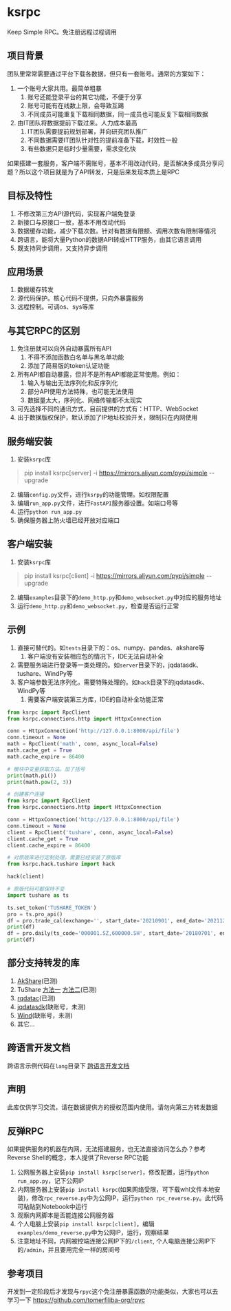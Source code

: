 # ksrpc
Keep Simple RPC。免注册远程过程调用

## 项目背景
团队里常常需要通过平台下载各数据，但只有一套账号。通常的方案如下：
1. 一个账号大家共用。最简单粗暴
    1. 账号还能登录平台的其它功能，不便于分享
    2. 账号可能有在线数上限，会导致互踢
    3. 不同成员可能重复下载相同数据，同一成员也可能反复下载相同数据
2. 由IT团队将数据提前下载过来。人力成本最高
    1. IT团队需要提前规划部署，并向研究团队推广
    2. 不同数据需要IT团队针对性的提前准备下载，时效性一般
    3. 有些数据只是临时少量需要，需求变化快

如果搭建一套服务，客户端不需账号，基本不用改动代码，是否解决多成员分享问题？所以这个项目就是为了API转发，只是后来发现本质上是RPC

## 目标及特性
1. 不修改第三方API源代码，实现客户端免登录
2. 新接口与原接口一致，基本不用改动代码
3. 数据缓存功能，减少下载次数。针对有数据有限额、调用次数有限制等情况
4. 跨语言，能将大量Python的数据API转成HTTP服务，由其它语言调用
5. 既支持同步调用，又支持异步调用

## 应用场景
1. 数据缓存转发
2. 源代码保护。核心代码不提供，只向外暴露服务
3. 远程控制。可调os、sys等库

## 与其它RPC的区别
1. 免注册就可以向外自动暴露所有API
    1. 不得不添加函数白名单与黑名单功能
    2. 添加了简易版的token认证功能
2. 所有API都自动暴露，但并不是所有API都能正常使用。例如：
    1. 输入与输出无法序列化和反序列化
    2. 部分API使用方法特殊，也可能无法使用
    3. 数据量太大，序列化、网络传输都不太现实
3. 可先选择不同的通讯方式，目前提供的方式有：HTTP、WebSocket
4. 出于数据版权保护，默认添加了IP地址校验开关，限制只在内网使用

## 服务端安装
1. 安装`ksrpc`库
> pip install ksrpc[server] -i https://mirrors.aliyun.com/pypi/simple --upgrade
2. 编辑`config.py`文件，进行`ksrpy`的功能管理。如权限配置
3. 编辑`run_app.py`文件，进行`FastAPI`服务器设置。如端口号等
4. 运行`python run_app.py`
5. 确保服务器上防火墙已经开放对应端口

## 客户端安装
1. 安装`ksrpc`库
> pip install ksrpc[client] -i https://mirrors.aliyun.com/pypi/simple --upgrade
2. 编辑`examples`目录下的`demo_http.py`和`demo_websocket.py`中对应的服务地址
3. 运行`demo_http.py`和`demo_websocket.py`，检查是否运行正常

## 示例
1. 直接可替代的。如`tests`目录下的：os、numpy、pandas、akshare等
    1. 客户端没有安装相应包的情况下，IDE无法自动补全
2. 需要服务端进行登录等一类处理的。如`server`目录下的，jqdatasdk、tushare、WindPy等
3. 客户端参数无法序列化，需要特殊处理的。如`hack`目录下的jqdatasdk、WindPy等
    1. 需要客户端安装第三方库，IDE的自动补全功能正常

```python
from ksrpc import RpcClient
from ksrpc.connections.http import HttpxConnection

conn = HttpxConnection('http://127.0.0.1:8000/api/file')
conn.timeout = None
math = RpcClient('math', conn, async_local=False)
math.cache_get = True
math.cache_expire = 86400

# 模块中变量获取方法。加了括号
print(math.pi())
print(math.pow(2, 3))
```

```python
# 创建客户连接
from ksrpc import RpcClient
from ksrpc.connections.http import HttpxConnection

conn = HttpxConnection('http://127.0.0.1:8000/api/file')
conn.timeout = None
client = RpcClient('tushare', conn, async_local=False)
client.cache_get = True
client.cache_expire = 86400

# 对原版库进行定制处理，需要已经安装了原版库
from ksrpc.hack.tushare import hack

hack(client)

# 原版代码可都保持不变
import tushare as ts

ts.set_token('TUSHARE_TOKEN')
pro = ts.pro_api()
df = pro.trade_cal(exchange='', start_date='20210901', end_date='20211231')
print(df)
df = pro.daily(ts_code='000001.SZ,600000.SH', start_date='20180701', end_date='20180718')
print(df)
```

## 部分支持转发的库
1. [AkShare](tests/akshare_.py)(已测)
2. TuShare [方法一](examples/tushare_hack.py) [方法二](examples/tushare_client.py)(已测)
3. [rqdatac](examples/rqdatac_hack.py)(已测)
4. [jqdatasdk](examples/jqdatasdk_hack.py)(缺账号，未测)
5. [Wind](examples/wind_hack.py)(缺账号，未测)
6. 其它...

## 跨语言开发文档
跨语言示例代码在`lang`目录下
[跨语言开发文档](lang/README.md)

## 声明
此库仅供学习交流，请在数据提供方的授权范围内使用。请勿向第三方转发数据

## 反弹RPC
如果提供服务的机器在内网，无法搭建服务，也无法直接访问怎么办？参考Reverse Shell的概念，本人提供了Reverse RPC功能
1. 公网服务器上安装`pip install ksrpc[server]`，修改配置，运行`python run_app.py`，记下公网IP
2. 内网服务器上安装`pip install ksrpc`(如果网络受限，可下载whl文件本地安装)，修改`rpc_reverse.py`中为公网IP，运行`python rpc_reverse.py`。此代码可粘贴到Notebook中运行
3. 观察内网脚本是否能连接公网服务器
4. 个人电脑上安装`pip install ksrpc[client]`，编辑`examples/demo_reverse.py`中为公网IP，运行，观察结果
5. 注意地址不同，内网被控端连接公网IP下的`/client`, 个人电脑连接公网IP下的`/admin`，并且要用完全一样的房间号

## 参考项目
开发到一定阶段后才发现与`rpyc`这个免注册暴露函数的功能类似，大家也可以去学习一下
https://github.com/tomerfiliba-org/rpyc

